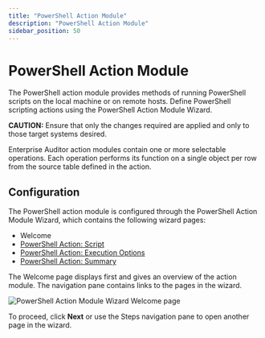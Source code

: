 ```yaml
---
title: "PowerShell Action Module"
description: "PowerShell Action Module"
sidebar_position: 50
---
```


# PowerShell Action Module

The PowerShell action module provides methods of running PowerShell scripts on the local machine or
on remote hosts. Define PowerShell scripting actions using the PowerShell Action Module Wizard.

**CAUTION:** Ensure that only the changes required are applied and only to those target systems
desired.

Enterprise Auditor action modules contain one or more selectable operations. Each operation performs
its function on a single object per row from the source table defined in the action.

## Configuration

The PowerShell action module is configured through the PowerShell Action Module Wizard, which
contains the following wizard pages:

- Welcome
- [PowerShell Action: Script](/docs/accessanalyzer/11.6/admin/action/powershell/script.md)
- [PowerShell Action: Execution Options](/docs/accessanalyzer/11.6/admin/action/powershell/executionoptions.md)
- [PowerShell Action: Summary](/docs/accessanalyzer/11.6/admin/action/powershell/summary.md)

The Welcome page displays first and gives an overview of the action module. The navigation pane
contains links to the pages in the wizard.

![PowerShell Action Module Wizard Welcome page](/img/product_docs/accessanalyzer/11.6/admin/action/powershell/welcome.webp)

To proceed, click **Next** or use the Steps navigation pane to open another page in the wizard.
